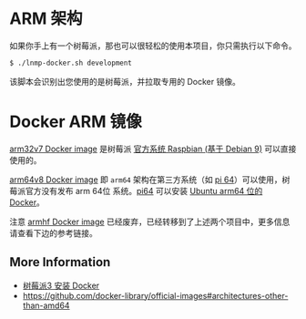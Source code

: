 # ARM 架构

如果你手上有一个树莓派，那也可以很轻松的使用本项目，你只需执行以下命令。

```bash
$ ./lnmp-docker.sh development
```

该脚本会识别出您使用的是树莓派，并拉取专用的 Docker 镜像。

# Docker ARM 镜像

[arm32v7 Docker image](https://hub.docker.com/u/arm32v7/) 是树莓派 [官方系统 Raspbian (基于 Debian 9)](https://www.raspberrypi.org/downloads/raspbian/) 可以直接使用的。

[arm64v8 Docker image](https://hub.docker.com/u/arm64v8/) 即 `arm64` 架构在第三方系统（如 [pi 64](https://github.com/bamarni/pi64)）可以使用，树莓派官方没有发布 arm 64位 系统。[pi64](https://github.com/bamarni/pi64) 可以安装 [Ubuntu arm64 位的 Docker](https://download.docker.com/linux/ubuntu/dists/xenial/pool/test/arm64/)。

注意 [armhf Docker image](https://hub.docker.com/u/armhf/) 已经废弃，已经转移到了上述两个项目中，更多信息请查看下边的参考链接。

## More Information

* [树莓派3 安装 Docker](https://www.khs1994.com/raspberry-pi3/docker.html)
* https://github.com/docker-library/official-images#architectures-other-than-amd64
